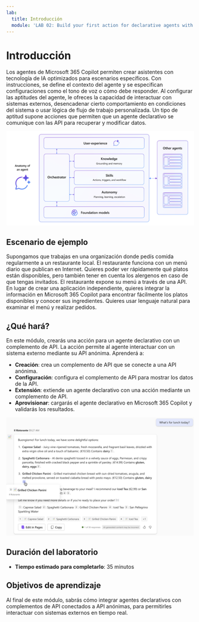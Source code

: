 ```yaml
---
lab:
  title: Introducción
  module: 'LAB 02: Build your first action for declarative agents with API plugin by using Visual Studio Code'
---
```


# Introducción

Los agentes de Microsoft 365 Copilot permiten crear asistentes con tecnología de IA optimizados para escenarios específicos. Con instrucciones, se define el contexto del agente y se especifican configuraciones como el tono de voz o cómo debe responder. Al configurar las aptitudes del agente, le ofreces la capacidad de interactuar con sistemas externos, desencadenar cierto comportamiento en condiciones del sistema o usar lógica de flujo de trabajo personalizada. Un tipo de aptitud supone acciones que permiten que un agente declarativo se comunique con las API para recuperar y modificar datos.

![Diagrama que muestra la anatomía de un agente declarativo para Microsoft 365 Copilot.](../media/LAB_02/1-anatomy-declarative-agent.png)

## Escenario de ejemplo

Supongamos que trabajas en una organización donde pedís comida regularmente a un restaurante local. El restaurante funciona con un menú diario que publican en Internet. Quieres poder ver rápidamente qué platos están disponibles, pero también tener en cuenta los alergenos en caso de que tengas invitados. El restaurante expone su menú a través de una API. En lugar de crear una aplicación independiente, quieres integrar la información en Microsoft 365 Copilot para encontrar fácilmente los platos disponibles y conocer sus ingredientes. Quieres usar lenguaje natural para examinar el menú y realizar pedidos.

## ¿Qué hará?

En este módulo, crearás una acción para un agente declarativo con un complemento de API. La acción permite al agente interactuar con un sistema externo mediante su API anónima. Aprenderá a:

- **Creación**: crea un complemento de API que se conecte a una API anónima.
- **Configuración**: configura el complemento de API para mostrar los datos de la API.
- **Extensión**: extiende un agente declarativo con una acción mediante un complemento de API.
- **Aprovisionar**: cargarás el agente declarativo en Microsoft 365 Copilot y validarás los resultados.

![Captura de pantalla de un agente declarativo que responde a un usuario con información de una API externa.](../media/LAB_02/1-agent-response-api-plugin.png)

## Duración del laboratorio

- **Tiempo estimado para completarlo**: 35 minutos

## Objetivos de aprendizaje

Al final de este módulo, sabrás cómo integrar agentes declarativos con complementos de API conectados a API anónimas, para permitirles interactuar con sistemas externos en tiempo real.